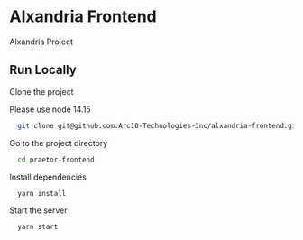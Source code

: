 # Alxandria Frontend

Alxandria Project

## Run Locally

Clone the project

Please use node 14.15

```bash
  git clone git@github.com:Arc10-Technologies-Inc/alxandria-frontend.git
```

Go to the project directory

```bash
  cd praetor-frontend
```

Install dependencies

```bash
  yarn install
```

Start the server

```bash
  yarn start
```
